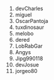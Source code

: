 
1. devCharles
2. miguel
3. OscarPantoja
4. tuxdinosaur
5. melobo
6. dered
7. LobRabGar
8. Angys
9. Jipg990118
10. devJosue
11. jorgeo80
